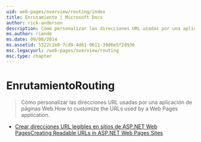 ```yaml
---
uid: web-pages/overview/routing/index
title: Enrutamiento | Microsoft Docs
author: rick-anderson
description: Cómo personalizar las direcciones URL usadas por una aplicación de páginas Web.
ms.author: riande
ms.date: 09/08/2014
ms.assetid: 5322c2e8-7cd9-4d61-9611-39d6e5f2d936
msc.legacyurl: /web-pages/overview/routing
msc.type: chapter
---
```

<a name="routing"></a><span data-ttu-id="9fdb8-103">Enrutamiento</span><span class="sxs-lookup"><span data-stu-id="9fdb8-103">Routing</span></span>
====================
> <span data-ttu-id="9fdb8-104">Cómo personalizar las direcciones URL usadas por una aplicación de páginas Web.</span><span class="sxs-lookup"><span data-stu-id="9fdb8-104">How to customize the URLs used by a Web Pages application.</span></span>


- [<span data-ttu-id="9fdb8-105">Crear direcciones URL legibles en sitios de ASP.NET Web Pages</span><span class="sxs-lookup"><span data-stu-id="9fdb8-105">Creating Readable URLs in ASP.NET Web Pages Sites</span></span>](creating-readable-urls-in-aspnet-web-pages-sites.md)
